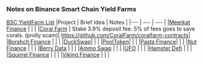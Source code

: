 ### Notes on Binance Smart Chain Yield Farms
<style>
table { font-size: 12px; line-height: 12px;}
</style>

[BSC YieldFarm List](https://bscscan.com/yieldfarms)
|Project | Brief Idea | Notes |
|--- | --- | --- |
|[Meerkat Finance](https://meerkat.finance/) | | |
|[Coral Farm](https://coralfarm.finance/) | Stake 3.9% deposit fee. 5% of fees goes to save corals. (prolly scam)| https://github.com/CoralFarm/coralfarm-contracts|
|[Borshch Finance](https://borshch.finance/) | | |
|[DuckSwap](https://duckswap.finance/)| | |
|[PoolToken](https://pooltoken.finance/)| | |
|[Pasta Finance](https://pastafinance.com/)| | |
|[Nut Finance](https://nutdefi.finance/) | | |
|[Berry Data](https://berrydata.co/#/mining) | | |
|[Ammo Swap](https://ammoswap.finance/) | | |
|[UFO](https://ufodefi.com/) | | |
|[Hamster Defi](https://hamsterdefi.com/) | | |
|[Squirrel Finance](https://squirrel.finance/) | | |
|[Viking Finance](https://vikingswap.finance/) | | |
